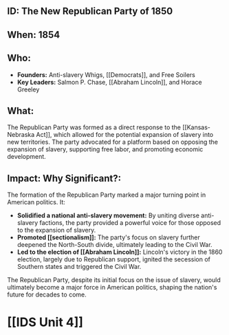 ## ID: The New Republican Party of 1850

## When: 1854

## Who: 
* **Founders:**  Anti-slavery Whigs, [[Democrats]], and Free Soilers
* **Key Leaders:** Salmon P. Chase,  [[Abraham Lincoln]],  and Horace Greeley

## What:
The Republican Party was formed as a direct response to the [[Kansas-Nebraska Act]], which allowed for the potential expansion of slavery into new territories. The party advocated for a platform based on opposing the expansion of slavery,  supporting free labor, and promoting economic development. 

## Impact: Why Significant?:
The formation of the Republican Party marked a major turning point in American politics. It:

* **Solidified a national anti-slavery movement:** By uniting diverse anti-slavery factions, the party provided a powerful voice for those opposed to the expansion of slavery.
* **Promoted [[sectionalism]]:**  The party's focus on slavery further deepened the North-South divide, ultimately leading to the Civil War.
* **Led to the election of [[Abraham Lincoln]]:** Lincoln's victory in the 1860 election, largely due to Republican support, ignited the secession of Southern states and triggered the Civil War.

The Republican Party, despite its initial focus on the issue of slavery, would ultimately become a major force in American politics, shaping the nation's future for decades to come. 

# [[IDS Unit 4]]